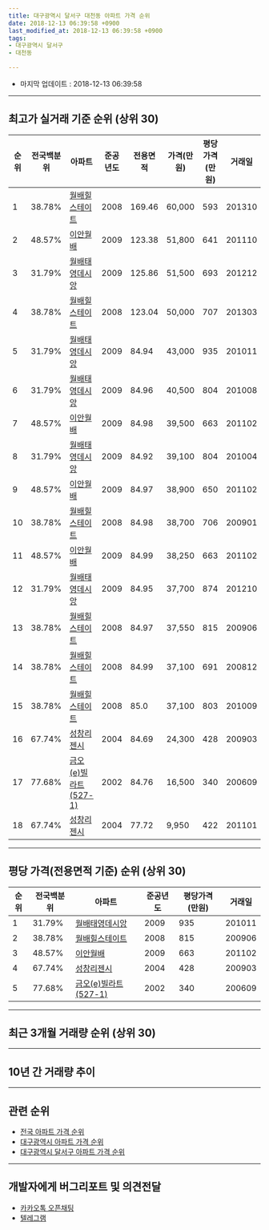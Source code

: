 ```yaml
---
title: 대구광역시 달서구 대천동 아파트 가격 순위
date: 2018-12-13 06:39:58 +0900
last_modified_at: 2018-12-13 06:39:58 +0900
tags:
- 대구광역시 달서구
- 대천동

---
```


* 마지막 업데이트 : 2018-12-13 06:39:58

---

## 최고가 실거래 기준 순위 (상위 30)


|순위|전국백분위|아파트|준공년도|전용면적|가격(만원)|평당가격(만원)|거래일|
|---|---|---|---|---|---|---|---|
|1|38.78%|[월배힐스테이트](https://search.naver.com/search.naver?query=%EB%8C%80%EA%B5%AC%EA%B4%91%EC%97%AD%EC%8B%9C+%EB%8B%AC%EC%84%9C%EA%B5%AC+%EB%8C%80%EC%B2%9C%EB%8F%99+%EC%9B%94%EB%B0%B0%ED%9E%90%EC%8A%A4%ED%85%8C%EC%9D%B4%ED%8A%B8)|2008|169.46|60,000|593|201310|
|2|48.57%|[이안월배](https://search.naver.com/search.naver?query=%EB%8C%80%EA%B5%AC%EA%B4%91%EC%97%AD%EC%8B%9C+%EB%8B%AC%EC%84%9C%EA%B5%AC+%EB%8C%80%EC%B2%9C%EB%8F%99+%EC%9D%B4%EC%95%88%EC%9B%94%EB%B0%B0)|2009|123.38|51,800|641|201110|
|3|31.79%|[월배태영데시앙](https://search.naver.com/search.naver?query=%EB%8C%80%EA%B5%AC%EA%B4%91%EC%97%AD%EC%8B%9C+%EB%8B%AC%EC%84%9C%EA%B5%AC+%EB%8C%80%EC%B2%9C%EB%8F%99+%EC%9B%94%EB%B0%B0%ED%83%9C%EC%98%81%EB%8D%B0%EC%8B%9C%EC%95%99)|2009|125.86|51,500|693|201212|
|4|38.78%|[월배힐스테이트](https://search.naver.com/search.naver?query=%EB%8C%80%EA%B5%AC%EA%B4%91%EC%97%AD%EC%8B%9C+%EB%8B%AC%EC%84%9C%EA%B5%AC+%EB%8C%80%EC%B2%9C%EB%8F%99+%EC%9B%94%EB%B0%B0%ED%9E%90%EC%8A%A4%ED%85%8C%EC%9D%B4%ED%8A%B8)|2008|123.04|50,000|707|201303|
|5|31.79%|[월배태영데시앙](https://search.naver.com/search.naver?query=%EB%8C%80%EA%B5%AC%EA%B4%91%EC%97%AD%EC%8B%9C+%EB%8B%AC%EC%84%9C%EA%B5%AC+%EB%8C%80%EC%B2%9C%EB%8F%99+%EC%9B%94%EB%B0%B0%ED%83%9C%EC%98%81%EB%8D%B0%EC%8B%9C%EC%95%99)|2009|84.94|43,000|935|201011|
|6|31.79%|[월배태영데시앙](https://search.naver.com/search.naver?query=%EB%8C%80%EA%B5%AC%EA%B4%91%EC%97%AD%EC%8B%9C+%EB%8B%AC%EC%84%9C%EA%B5%AC+%EB%8C%80%EC%B2%9C%EB%8F%99+%EC%9B%94%EB%B0%B0%ED%83%9C%EC%98%81%EB%8D%B0%EC%8B%9C%EC%95%99)|2009|84.96|40,500|804|201008|
|7|48.57%|[이안월배](https://search.naver.com/search.naver?query=%EB%8C%80%EA%B5%AC%EA%B4%91%EC%97%AD%EC%8B%9C+%EB%8B%AC%EC%84%9C%EA%B5%AC+%EB%8C%80%EC%B2%9C%EB%8F%99+%EC%9D%B4%EC%95%88%EC%9B%94%EB%B0%B0)|2009|84.98|39,500|663|201102|
|8|31.79%|[월배태영데시앙](https://search.naver.com/search.naver?query=%EB%8C%80%EA%B5%AC%EA%B4%91%EC%97%AD%EC%8B%9C+%EB%8B%AC%EC%84%9C%EA%B5%AC+%EB%8C%80%EC%B2%9C%EB%8F%99+%EC%9B%94%EB%B0%B0%ED%83%9C%EC%98%81%EB%8D%B0%EC%8B%9C%EC%95%99)|2009|84.92|39,100|804|201004|
|9|48.57%|[이안월배](https://search.naver.com/search.naver?query=%EB%8C%80%EA%B5%AC%EA%B4%91%EC%97%AD%EC%8B%9C+%EB%8B%AC%EC%84%9C%EA%B5%AC+%EB%8C%80%EC%B2%9C%EB%8F%99+%EC%9D%B4%EC%95%88%EC%9B%94%EB%B0%B0)|2009|84.97|38,900|650|201102|
|10|38.78%|[월배힐스테이트](https://search.naver.com/search.naver?query=%EB%8C%80%EA%B5%AC%EA%B4%91%EC%97%AD%EC%8B%9C+%EB%8B%AC%EC%84%9C%EA%B5%AC+%EB%8C%80%EC%B2%9C%EB%8F%99+%EC%9B%94%EB%B0%B0%ED%9E%90%EC%8A%A4%ED%85%8C%EC%9D%B4%ED%8A%B8)|2008|84.98|38,700|706|200901|
|11|48.57%|[이안월배](https://search.naver.com/search.naver?query=%EB%8C%80%EA%B5%AC%EA%B4%91%EC%97%AD%EC%8B%9C+%EB%8B%AC%EC%84%9C%EA%B5%AC+%EB%8C%80%EC%B2%9C%EB%8F%99+%EC%9D%B4%EC%95%88%EC%9B%94%EB%B0%B0)|2009|84.99|38,250|663|201102|
|12|31.79%|[월배태영데시앙](https://search.naver.com/search.naver?query=%EB%8C%80%EA%B5%AC%EA%B4%91%EC%97%AD%EC%8B%9C+%EB%8B%AC%EC%84%9C%EA%B5%AC+%EB%8C%80%EC%B2%9C%EB%8F%99+%EC%9B%94%EB%B0%B0%ED%83%9C%EC%98%81%EB%8D%B0%EC%8B%9C%EC%95%99)|2009|84.95|37,700|874|201210|
|13|38.78%|[월배힐스테이트](https://search.naver.com/search.naver?query=%EB%8C%80%EA%B5%AC%EA%B4%91%EC%97%AD%EC%8B%9C+%EB%8B%AC%EC%84%9C%EA%B5%AC+%EB%8C%80%EC%B2%9C%EB%8F%99+%EC%9B%94%EB%B0%B0%ED%9E%90%EC%8A%A4%ED%85%8C%EC%9D%B4%ED%8A%B8)|2008|84.97|37,550|815|200906|
|14|38.78%|[월배힐스테이트](https://search.naver.com/search.naver?query=%EB%8C%80%EA%B5%AC%EA%B4%91%EC%97%AD%EC%8B%9C+%EB%8B%AC%EC%84%9C%EA%B5%AC+%EB%8C%80%EC%B2%9C%EB%8F%99+%EC%9B%94%EB%B0%B0%ED%9E%90%EC%8A%A4%ED%85%8C%EC%9D%B4%ED%8A%B8)|2008|84.99|37,100|691|200812|
|15|38.78%|[월배힐스테이트](https://search.naver.com/search.naver?query=%EB%8C%80%EA%B5%AC%EA%B4%91%EC%97%AD%EC%8B%9C+%EB%8B%AC%EC%84%9C%EA%B5%AC+%EB%8C%80%EC%B2%9C%EB%8F%99+%EC%9B%94%EB%B0%B0%ED%9E%90%EC%8A%A4%ED%85%8C%EC%9D%B4%ED%8A%B8)|2008|85.0|37,100|803|201009|
|16|67.74%|[성창리젠시](https://search.naver.com/search.naver?query=%EB%8C%80%EA%B5%AC%EA%B4%91%EC%97%AD%EC%8B%9C+%EB%8B%AC%EC%84%9C%EA%B5%AC+%EB%8C%80%EC%B2%9C%EB%8F%99+%EC%84%B1%EC%B0%BD%EB%A6%AC%EC%A0%A0%EC%8B%9C)|2004|84.69|24,300|428|200903|
|17|77.68%|[금오(e)빌라트(527-1)](https://search.naver.com/search.naver?query=%EB%8C%80%EA%B5%AC%EA%B4%91%EC%97%AD%EC%8B%9C+%EB%8B%AC%EC%84%9C%EA%B5%AC+%EB%8C%80%EC%B2%9C%EB%8F%99+%EA%B8%88%EC%98%A4%28e%29%EB%B9%8C%EB%9D%BC%ED%8A%B8%28527-1%29)|2002|84.76|16,500|340|200609|
|18|67.74%|[성창리젠시](https://search.naver.com/search.naver?query=%EB%8C%80%EA%B5%AC%EA%B4%91%EC%97%AD%EC%8B%9C+%EB%8B%AC%EC%84%9C%EA%B5%AC+%EB%8C%80%EC%B2%9C%EB%8F%99+%EC%84%B1%EC%B0%BD%EB%A6%AC%EC%A0%A0%EC%8B%9C)|2004|77.72|9,950|422|201101|


---

## 평당 가격(전용면적 기준) 순위 (상위 30)


|순위|전국백분위|아파트|준공년도|평당가격(만원)|거래일|
|---|---|---|---|---|---|
|1|31.79%|[월배태영데시앙](https://search.naver.com/search.naver?query=%EB%8C%80%EA%B5%AC%EA%B4%91%EC%97%AD%EC%8B%9C+%EB%8B%AC%EC%84%9C%EA%B5%AC+%EB%8C%80%EC%B2%9C%EB%8F%99+%EC%9B%94%EB%B0%B0%ED%83%9C%EC%98%81%EB%8D%B0%EC%8B%9C%EC%95%99)|2009|935|201011|
|2|38.78%|[월배힐스테이트](https://search.naver.com/search.naver?query=%EB%8C%80%EA%B5%AC%EA%B4%91%EC%97%AD%EC%8B%9C+%EB%8B%AC%EC%84%9C%EA%B5%AC+%EB%8C%80%EC%B2%9C%EB%8F%99+%EC%9B%94%EB%B0%B0%ED%9E%90%EC%8A%A4%ED%85%8C%EC%9D%B4%ED%8A%B8)|2008|815|200906|
|3|48.57%|[이안월배](https://search.naver.com/search.naver?query=%EB%8C%80%EA%B5%AC%EA%B4%91%EC%97%AD%EC%8B%9C+%EB%8B%AC%EC%84%9C%EA%B5%AC+%EB%8C%80%EC%B2%9C%EB%8F%99+%EC%9D%B4%EC%95%88%EC%9B%94%EB%B0%B0)|2009|663|201102|
|4|67.74%|[성창리젠시](https://search.naver.com/search.naver?query=%EB%8C%80%EA%B5%AC%EA%B4%91%EC%97%AD%EC%8B%9C+%EB%8B%AC%EC%84%9C%EA%B5%AC+%EB%8C%80%EC%B2%9C%EB%8F%99+%EC%84%B1%EC%B0%BD%EB%A6%AC%EC%A0%A0%EC%8B%9C)|2004|428|200903|
|5|77.68%|[금오(e)빌라트(527-1)](https://search.naver.com/search.naver?query=%EB%8C%80%EA%B5%AC%EA%B4%91%EC%97%AD%EC%8B%9C+%EB%8B%AC%EC%84%9C%EA%B5%AC+%EB%8C%80%EC%B2%9C%EB%8F%99+%EA%B8%88%EC%98%A4%28e%29%EB%B9%8C%EB%9D%BC%ED%8A%B8%28527-1%29)|2002|340|200609|


---

## 최근 3개월 거래량 순위 (상위 30)


<div style="width:100%;">
    <canvas id="deal_count_ranking" height="250"></canvas>
</div>


<script>
new Chart(document.getElementById("deal_count_ranking"), {
    type: 'horizontalBar',
    data: {
        labels: ['월배힐스테이트', '월배태영데시앙', '이안월배'],
        datasets: [{
            label: '실거래 수',
            data: [11, 4, 4],
            borderColor: "rgba(255, 0, 128, 1)",
            backgroundColor: "rgba(255, 0, 128, 0.5)",
            fill: false,
        }]
    },
    options: {
        responsive: true,
        title: {
            display: true,
            text: '최근 3개월 거래량 순위'
        },
        tooltips: {
            mode: 'index',
            intersect: false,
            callbacks: {
                title: function(tooltipItems, data) {
                    return "실거래 수:";
                },
                label: function(tooltipItem, data) {
                    return data.labels[tooltipItem.index] + ": " + tooltipItem.xLabel;
                }
            }
        },
        hover: {
            mode: 'nearest',
            intersect: true
        },
        scales: {
            xAxes: [{
                display: true,
                scaleLabel: {
                    display: true,
                    labelString: '실거래 수'
                },
                ticks: {
                    suggestedMin: 0,
                }
            }],
            yAxes: [{
                display: true,
                ticks: {
                    autoSkip: false,
                    callback: function(value, index, values) {
                        if (value.length > 15)
                            return value.substr(0, 13) + "...";
                        else
                            return value;
                    }
                },
                scaleLabel: {
                    display: false,
                }
            }]
        }
    }
});

</script>


---

## 10년 간 거래량 추이


<div style="width:100%;">
    <canvas id="deal_progress" height="250"></canvas>
</div>

<script>
new Chart(document.getElementById("deal_progress"), {
    type: 'line',
    data: {
        labels: ['200812','200901','200902','200903','200904','200905','200906','200907','200908','200909','200910','200911','200912','201001','201002','201003','201004','201005','201006','201007','201008','201009','201010','201011','201012','201101','201102','201103','201104','201105','201106','201107','201108','201109','201110','201111','201112','201201','201202','201203','201204','201205','201206','201207','201208','201209','201210','201211','201212','201301','201302','201303','201304','201305','201306','201307','201308','201309','201310','201311','201312','201401','201402','201403','201404','201405','201406','201407','201408','201409','201410','201411','201412','201501','201502','201503','201504','201505','201506','201507','201508','201509','201510','201511','201512','201601','201602','201603','201604','201605','201606','201607','201608','201609','201610','201611','201612','201701','201702','201703','201704','201705','201706','201707','201708','201709','201710','201711','201712','201801','201802','201803','201804','201805','201806','201807','201808','201809','201810','201811','201812'],
        datasets: [{
            label: '실거래 수',
            pointRadius: 1,
            data: [5, 1, 0, 3, 2, 1, 43, 3, 17, 2, 0, 2, 21, 9, 14, 10, 13, 4, 3, 2, 2, 67, 31, 83, 69, 27, 44, 42, 35, 31, 30, 30, 32, 26, 28, 21, 14, 5, 4, 7, 13, 7, 6, 11, 4, 37, 45, 38, 22, 24, 32, 24, 42, 27, 19, 11, 19, 24, 28, 8, 13, 8, 11, 4, 8, 7, 8, 6, 17, 23, 24, 22, 14, 8, 16, 31, 11, 11, 17, 14, 8, 6, 6, 1, 3, 2, 2, 5, 2, 1, 3, 4, 12, 8, 12, 12, 5, 3, 10, 14, 7, 11, 23, 15, 18, 12, 6, 11, 8, 13, 8, 25, 5, 15, 8, 2, 9, 7, 13, 6, 0],
            borderColor: "rgba(255, 201, 14, 1)",
            backgroundColor: "rgba(255, 201, 14, 0.5)",
            fill: true,
        }]
    },
    options: {
        responsive: true,
        title: {
            display: true,
            text: '10년간 거래량 추이'
        },
        tooltips: {
            mode: 'index',
            intersect: false,
        },
        hover: {
            mode: 'nearest',
            intersect: true
        },
        scales: {
            xAxes: [{
                display: true,
                scaleLabel: {
                    display: true,
                    labelString: '년/월'
                }
            }],
            yAxes: [{
                display: true,
                ticks: {
                    suggestedMin: 0,
                },
                scaleLabel: {
                    display: true,
                    labelString: '실거래 수'
                }
            }]
        }
    }
});

</script>


---

## 관련 순위

- [전국 아파트 가격 순위](https://inasie.github.io/apt-ranking/전국)
- [대구광역시 아파트 가격 순위](https://inasie.github.io/apt-ranking/대구광역시)
- [대구광역시 달서구 아파트 가격 순위](https://inasie.github.io/apt-ranking/대구광역시-달서구)


---

## 개발자에게 버그리포트 및 의견전달

- [카카오톡 오픈채팅](https://open.kakao.com/o/gLJUAP4)
- [텔레그램](https://t.me/inasie)

